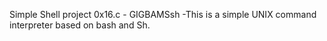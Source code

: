 Simple Shell project 0x16.c - GIGBAMSsh -This is a simple UNIX command interpreter based on bash and Sh.
